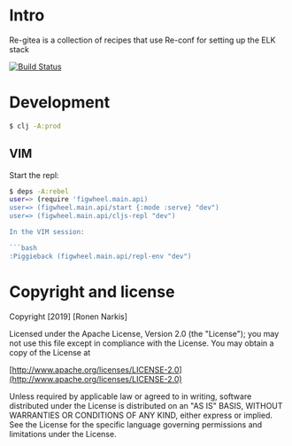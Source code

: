 # Intro

Re-gitea is a collection of recipes that use Re-conf for setting up the ELK stack

[![Build Status](https://travis-ci.org/re-ops/re-gitea.png)](https://travis-ci.org/re-ops/re-gitea)

# Development

```bash
$ clj -A:prod
```

## VIM

Start the repl:

```bash
$ deps -A:rebel
user=> (require 'figwheel.main.api)
user=> (figwheel.main.api/start {:mode :serve} "dev")
user=> (figwheel.main.api/cljs-repl "dev")

In the VIM session:

```bash
:Piggieback (figwheel.main.api/repl-env "dev")
```

# Copyright and license

Copyright [2019] [Ronen Narkis]

Licensed under the Apache License, Version 2.0 (the "License");
you may not use this file except in compliance with the License.
You may obtain a copy of the License at

  [http://www.apache.org/licenses/LICENSE-2.0](http://www.apache.org/licenses/LICENSE-2.0)

Unless required by applicable law or agreed to in writing, software
distributed under the License is distributed on an "AS IS" BASIS,
WITHOUT WARRANTIES OR CONDITIONS OF ANY KIND, either express or implied.
See the License for the specific language governing permissions and
limitations under the License.
